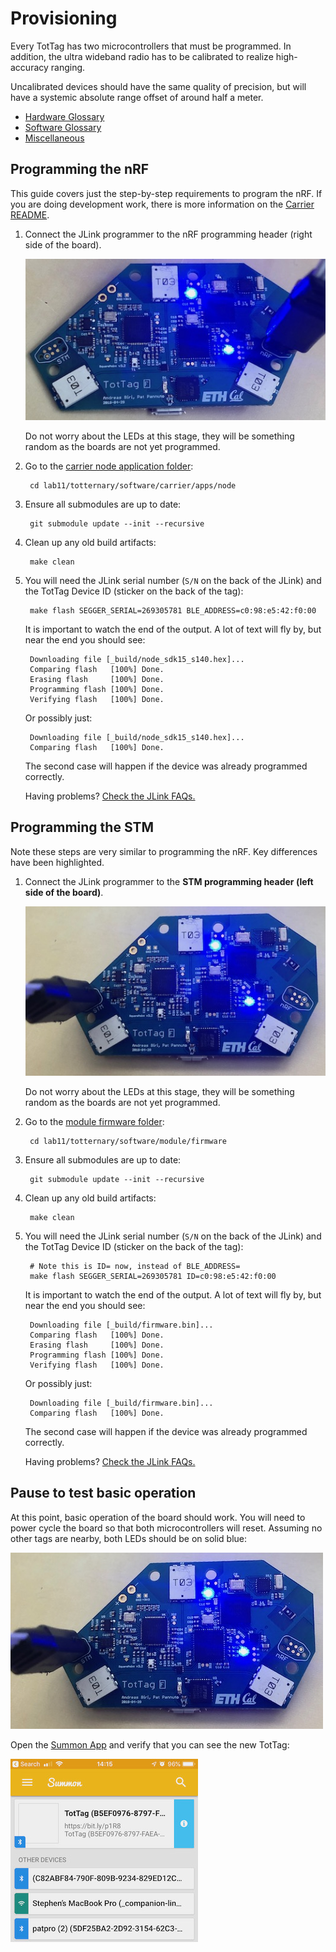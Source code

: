 Provisioning
============

Every TotTag has two microcontrollers that must be programmed. In addition, the
ultra wideband radio has to be calibrated to realize high-accuracy ranging.

Uncalibrated devices should have the same quality of precision, but will have
a systemic absolute range offset of around half a meter.

<!-- npm i -g markdown-toc; markdown-toc -i Provisioning.md -->

<!-- toc -->

- [Hardware Glossary](#hardware-glossary)
- [Software Glossary](#software-glossary)
- [Miscellaneous](#miscellaneous)

<!-- tocstop -->

## Programming the nRF

This guide covers just the step-by-step requirements to program the nRF.
If you are doing development work, there is more information on the [Carrier
README](../software/carrier).

1. Connect the JLink programmer to the nRF programming header (right side of the board).

   ![Programmer plugged into nRF side](media/tottag_nrf_connection.jpeg)

   Do not worry about the LEDs at this stage, they will be something random as
   the boards are not yet programmed.

1. Go to the [carrier node application folder](../software/carrier/apps/node):

        cd lab11/totternary/software/carrier/apps/node

1. Ensure all submodules are up to date:

        git submodule update --init --recursive

1. Clean up any old build artifacts:

        make clean

1. You will need the JLink serial number (`S/N` on the back of the JLink) and
   the TotTag Device ID (sticker on the back of the tag):

        make flash SEGGER_SERIAL=269305781 BLE_ADDRESS=c0:98:e5:42:f0:00

   It is important to watch the end of the output. A lot of text will fly by,
   but near the end you should see:

        Downloading file [_build/node_sdk15_s140.hex]...
        Comparing flash   [100%] Done.
        Erasing flash     [100%] Done.
        Programming flash [100%] Done.
        Verifying flash   [100%] Done.

   Or possibly just:

        Downloading file [_build/node_sdk15_s140.hex]...
        Comparing flash   [100%] Done.

   The second case will happen if the device was already programmed correctly.

   Having problems? [Check the JLink FAQs.](./Glossary.md#debugging-jlink-problems)


## Programming the STM

Note these steps are very similar to programming the nRF. Key differences have been highlighted.

1. Connect the JLink programmer to the **STM programming header (left side of the board)**.

   ![Programmer plugged into STM side](media/tottag_idle.jpeg)

   Do not worry about the LEDs at this stage, they will be something random as
   the boards are not yet programmed.

1. Go to the [module firmware folder](../software/module/firmware):

        cd lab11/totternary/software/module/firmware

1. Ensure all submodules are up to date:

        git submodule update --init --recursive

1. Clean up any old build artifacts:

        make clean

1. You will need the JLink serial number (`S/N` on the back of the JLink) and
   the TotTag Device ID (sticker on the back of the tag):

        # Note this is ID= now, instead of BLE_ADDRESS=
        make flash SEGGER_SERIAL=269305781 ID=c0:98:e5:42:f0:00

   It is important to watch the end of the output. A lot of text will fly by,
   but near the end you should see:

        Downloading file [_build/firmware.bin]...
        Comparing flash   [100%] Done.
        Erasing flash     [100%] Done.
        Programming flash [100%] Done.
        Verifying flash   [100%] Done.

   Or possibly just:

        Downloading file [_build/firmware.bin]...
        Comparing flash   [100%] Done.

   The second case will happen if the device was already programmed correctly.

   Having problems? [Check the JLink FAQs.](./Glossary.md#debugging-jlink-problems)


## Pause to test basic operation

At this point, basic operation of the board should work. You will need to power
cycle the board so that both microcontrollers will reset. Assuming no other
tags are nearby, both LEDs should be on solid blue:

![An idle TotTag](media/tottag_idle.jpeg)

Open the [Summon App](Glossary#software-glossary) and verify that you can see
the new TotTag:

![The device list in Summon, with one TotTag showing](media/summon_devicelist.jpeg)
